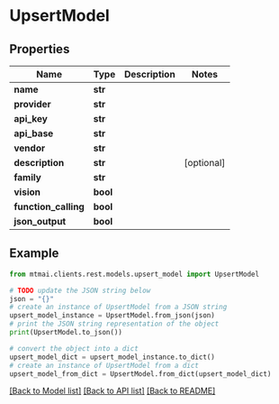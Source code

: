 # UpsertModel


## Properties

Name | Type | Description | Notes
------------ | ------------- | ------------- | -------------
**name** | **str** |  | 
**provider** | **str** |  | 
**api_key** | **str** |  | 
**api_base** | **str** |  | 
**vendor** | **str** |  | 
**description** | **str** |  | [optional] 
**family** | **str** |  | 
**vision** | **bool** |  | 
**function_calling** | **bool** |  | 
**json_output** | **bool** |  | 

## Example

```python
from mtmai.clients.rest.models.upsert_model import UpsertModel

# TODO update the JSON string below
json = "{}"
# create an instance of UpsertModel from a JSON string
upsert_model_instance = UpsertModel.from_json(json)
# print the JSON string representation of the object
print(UpsertModel.to_json())

# convert the object into a dict
upsert_model_dict = upsert_model_instance.to_dict()
# create an instance of UpsertModel from a dict
upsert_model_from_dict = UpsertModel.from_dict(upsert_model_dict)
```
[[Back to Model list]](../README.md#documentation-for-models) [[Back to API list]](../README.md#documentation-for-api-endpoints) [[Back to README]](../README.md)


